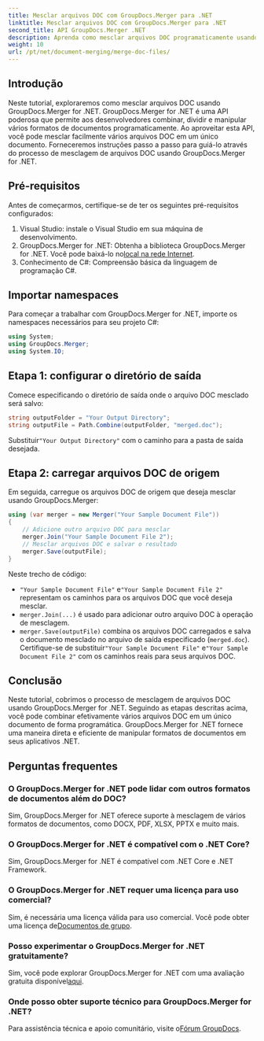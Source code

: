 ```yaml
---
title: Mesclar arquivos DOC com GroupDocs.Merger para .NET
linktitle: Mesclar arquivos DOC com GroupDocs.Merger para .NET
second_title: API GroupDocs.Merger .NET
description: Aprenda como mesclar arquivos DOC programaticamente usando GroupDocs.Merger for .NET. Siga nosso guia passo a passo para combinar facilmente vários documentos em um.
weight: 10
url: /pt/net/document-merging/merge-doc-files/
---
```

## Introdução
Neste tutorial, exploraremos como mesclar arquivos DOC usando GroupDocs.Merger for .NET. GroupDocs.Merger for .NET é uma API poderosa que permite aos desenvolvedores combinar, dividir e manipular vários formatos de documentos programaticamente. Ao aproveitar esta API, você pode mesclar facilmente vários arquivos DOC em um único documento. Forneceremos instruções passo a passo para guiá-lo através do processo de mesclagem de arquivos DOC usando GroupDocs.Merger for .NET.
## Pré-requisitos
Antes de começarmos, certifique-se de ter os seguintes pré-requisitos configurados:
1. Visual Studio: instale o Visual Studio em sua máquina de desenvolvimento.
2.  GroupDocs.Merger for .NET: Obtenha a biblioteca GroupDocs.Merger for .NET. Você pode baixá-lo no[local na rede Internet](https://releases.groupdocs.com/merger/net/).
3. Conhecimento de C#: Compreensão básica da linguagem de programação C#.
## Importar namespaces
Para começar a trabalhar com GroupDocs.Merger for .NET, importe os namespaces necessários para seu projeto C#:
```csharp
using System; 
using GroupDocs.Merger;
using System.IO;
```
## Etapa 1: configurar o diretório de saída
Comece especificando o diretório de saída onde o arquivo DOC mesclado será salvo:
```csharp
string outputFolder = "Your Output Directory";
string outputFile = Path.Combine(outputFolder, "merged.doc");
```
 Substituir`"Your Output Directory"` com o caminho para a pasta de saída desejada.
## Etapa 2: carregar arquivos DOC de origem
Em seguida, carregue os arquivos DOC de origem que deseja mesclar usando GroupDocs.Merger:
```csharp
using (var merger = new Merger("Your Sample Document File"))
{
    // Adicione outro arquivo DOC para mesclar
    merger.Join("Your Sample Document File 2");
    // Mesclar arquivos DOC e salvar o resultado
    merger.Save(outputFile);
}
```
Neste trecho de código:
- `"Your Sample Document File"` e`"Your Sample Document File 2"` representam os caminhos para os arquivos DOC que você deseja mesclar.
- `merger.Join(...)` é usado para adicionar outro arquivo DOC à operação de mesclagem.
- `merger.Save(outputFile)` combina os arquivos DOC carregados e salva o documento mesclado no arquivo de saída especificado (`merged.doc`).
 Certifique-se de substituir`"Your Sample Document File"` e`"Your Sample Document File 2"` com os caminhos reais para seus arquivos DOC.
## Conclusão
Neste tutorial, cobrimos o processo de mesclagem de arquivos DOC usando GroupDocs.Merger for .NET. Seguindo as etapas descritas acima, você pode combinar efetivamente vários arquivos DOC em um único documento de forma programática. GroupDocs.Merger for .NET fornece uma maneira direta e eficiente de manipular formatos de documentos em seus aplicativos .NET.

## Perguntas frequentes
### O GroupDocs.Merger for .NET pode lidar com outros formatos de documentos além do DOC?
Sim, GroupDocs.Merger for .NET oferece suporte à mesclagem de vários formatos de documentos, como DOCX, PDF, XLSX, PPTX e muito mais.
### O GroupDocs.Merger for .NET é compatível com o .NET Core?
Sim, GroupDocs.Merger for .NET é compatível com .NET Core e .NET Framework.
### O GroupDocs.Merger for .NET requer uma licença para uso comercial?
 Sim, é necessária uma licença válida para uso comercial. Você pode obter uma licença de[Documentos de grupo](https://purchase.groupdocs.com/buy).
### Posso experimentar o GroupDocs.Merger for .NET gratuitamente?
 Sim, você pode explorar GroupDocs.Merger for .NET com uma avaliação gratuita disponível[aqui](https://releases.groupdocs.com/).
### Onde posso obter suporte técnico para GroupDocs.Merger for .NET?
 Para assistência técnica e apoio comunitário, visite o[Fórum GroupDocs](https://forum.groupdocs.com/c/merger/32).